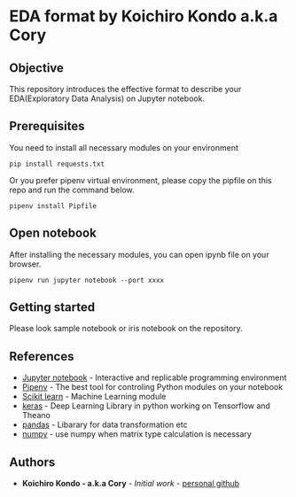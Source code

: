 # EDA format by Koichiro Kondo a.k.a Cory


## Objective

This repository introduces the effective format to describe your EDA(Exploratory Data Analysis) on Jupyter notebook.

## Prerequisites
You need to install all necessary modules on your environment

```
pip install requests.txt
```

Or you prefer pipenv virtual environment, please copy the pipfile on this repo and run the command below.
```
pipenv install Pipfile
```

## Open notebook
After installing the necessary modules, you can open ipynb file on your browser.
```
pipenv run jupyter notebook --port xxxx
```

## Getting started
Please look sample notebook or iris notebook on the repository.

## References

* [Jupyter notebook](http://jupyter.org/) - Interactive and replicable programming environment
* [Pipenv](https://pipenv-fork.readthedocs.io/en/latest/) - The best tool for controling Python modules on your notebook
* [Scikit learn](http://scikit-learn.org/stable/) - Machine Learning module
* [keras](https://keras.io/) - Deep Learning Library in python working on Tensorflow and Theano
* [pandas](https://pandas.pydata.org/) - Libarary for data transformation etc
* [numpy](http://cs231n.github.io/python-numpy-tutorial/) - use numpy when matrix type calculation is necessary

## Authors

* **Koichiro Kondo - a.k.a Cory** - *Initial work* - [personal github](https://github.com/kokoichiro/python)